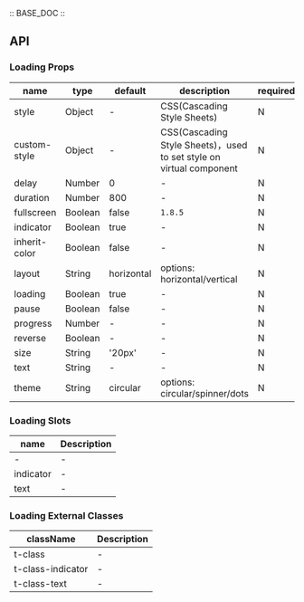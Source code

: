 :: BASE_DOC ::

## API


### Loading Props

name | type | default | description | required
-- | -- | -- | -- | --
style | Object | - | CSS(Cascading Style Sheets) | N
custom-style | Object | - | CSS(Cascading Style Sheets)，used to set style on virtual component | N
delay | Number | 0 | \- | N
duration | Number | 800 | \- | N
fullscreen | Boolean | false | `1.8.5` | N
indicator | Boolean | true | \- | N
inherit-color | Boolean | false | \- | N
layout | String | horizontal | options: horizontal/vertical | N
loading | Boolean | true | \- | N
pause | Boolean | false | \- | N
progress | Number | - | \- | N
reverse | Boolean | - | \- | N
size | String | '20px' | \- | N
text | String | - | \- | N
theme | String | circular | options: circular/spinner/dots | N

### Loading Slots

name | Description
-- | --
\- | \-
indicator | \-
text | \-

### Loading External Classes

className | Description
-- | --
t-class | \-
t-class-indicator | \-
t-class-text | \-
